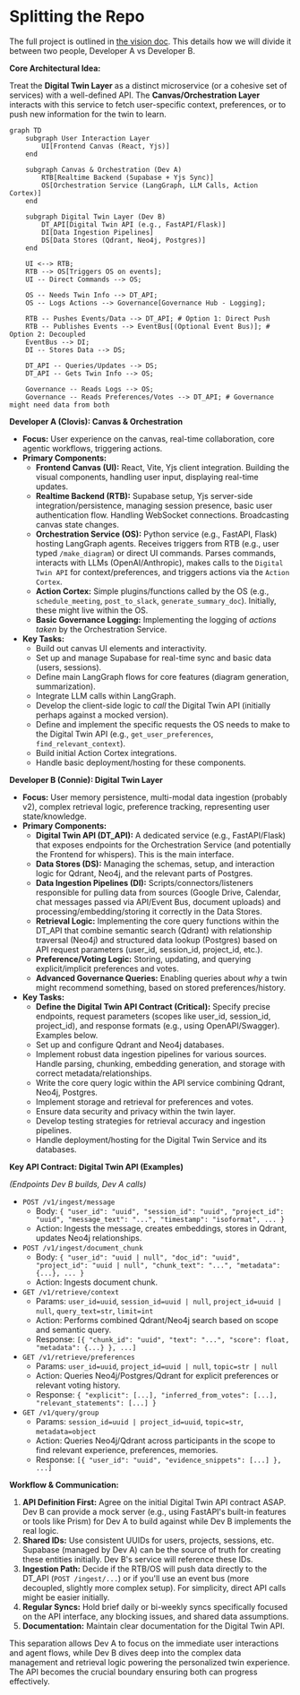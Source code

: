 # Splitting the Repo

The full project is outlined in [the vision doc](./vision_doc.md). This details how we will divide it between two people, Developer A vs Developer B.

**Core Architectural Idea:**

Treat the **Digital Twin Layer** as a distinct microservice (or a cohesive set of services) with a well-defined API. The **Canvas/Orchestration Layer** interacts with this service to fetch user-specific context, preferences, or to push new information for the twin to learn.

```mermaid
graph TD
    subgraph User Interaction Layer
        UI[Frontend Canvas (React, Yjs)]
    end

    subgraph Canvas & Orchestration (Dev A)
        RTB[Realtime Backend (Supabase + Yjs Sync)]
        OS[Orchestration Service (LangGraph, LLM Calls, Action Cortex)]
    end

    subgraph Digital Twin Layer (Dev B)
        DT_API[Digital Twin API (e.g., FastAPI/Flask)]
        DI[Data Ingestion Pipelines]
        DS[Data Stores (Qdrant, Neo4j, Postgres)]
    end

    UI <--> RTB;
    RTB --> OS[Triggers OS on events];
    UI -- Direct Commands --> OS;

    OS -- Needs Twin Info --> DT_API;
    OS -- Logs Actions --> Governance[Governance Hub - Logging];

    RTB -- Pushes Events/Data --> DT_API; # Option 1: Direct Push
    RTB -- Publishes Events --> EventBus[(Optional Event Bus)]; # Option 2: Decoupled
    EventBus --> DI;
    DI -- Stores Data --> DS;

    DT_API -- Queries/Updates --> DS;
    DT_API -- Gets Twin Info --> OS;

    Governance -- Reads Logs --> OS;
    Governance -- Reads Preferences/Votes --> DT_API; # Governance might need data from both
```

**Developer A (Clovis): Canvas & Orchestration**

*   **Focus:** User experience on the canvas, real-time collaboration, core agentic workflows, triggering actions.
*   **Primary Components:**
    *   **Frontend Canvas (UI):** React, Vite, Yjs client integration. Building the visual components, handling user input, displaying real-time updates.
    *   **Realtime Backend (RTB):** Supabase setup, Yjs server-side integration/persistence, managing session presence, basic user authentication flow. Handling WebSocket connections. Broadcasting canvas state changes.
    *   **Orchestration Service (OS):** Python service (e.g., FastAPI, Flask) hosting LangGraph agents. Receives triggers from RTB (e.g., user typed `/make_diagram`) or direct UI commands. Parses commands, interacts with LLMs (OpenAI/Anthropic), makes calls to the `Digital Twin API` for context/preferences, and triggers actions via the `Action Cortex`.
    *   **Action Cortex:** Simple plugins/functions called by the OS (e.g., `schedule_meeting`, `post_to_slack`, `generate_summary_doc`). Initially, these might live within the OS.
    *   **Basic Governance Logging:** Implementing the logging of *actions taken* by the Orchestration Service.
*   **Key Tasks:**
    *   Build out canvas UI elements and interactivity.
    *   Set up and manage Supabase for real-time sync and basic data (users, sessions).
    *   Define main LangGraph flows for core features (diagram generation, summarization).
    *   Integrate LLM calls within LangGraph.
    *   Develop the client-side logic to *call* the Digital Twin API (initially perhaps against a mocked version).
    *   Define and implement the specific requests the OS needs to make to the Digital Twin API (e.g., `get_user_preferences`, `find_relevant_context`).
    *   Build initial Action Cortex integrations.
    *   Handle basic deployment/hosting for these components.

**Developer B (Connie): Digital Twin Layer**

*   **Focus:** User memory persistence, multi-modal data ingestion (probably v2), complex retrieval logic, preference tracking, representing user state/knowledge.
*   **Primary Components:**
    *   **Digital Twin API (DT_API):** A dedicated service (e.g., FastAPI/Flask) that exposes endpoints for the Orchestration Service (and potentially the Frontend for whispers). This is the main interface.
    *   **Data Stores (DS):** Managing the schemas, setup, and interaction logic for Qdrant, Neo4j, and the relevant parts of Postgres.
    *   **Data Ingestion Pipelines (DI):** Scripts/connectors/listeners responsible for pulling data from sources (Google Drive, Calendar, chat messages passed via API/Event Bus, document uploads) and processing/embedding/storing it correctly in the Data Stores.
    *   **Retrieval Logic:** Implementing the core query functions within the DT_API that combine semantic search (Qdrant) with relationship traversal (Neo4j) and structured data lookup (Postgres) based on API request parameters (user\_id, session\_id, project\_id, etc.).
    *   **Preference/Voting Logic:** Storing, updating, and querying explicit/implicit preferences and votes.
    *   **Advanced Governance Queries:** Enabling queries about *why* a twin might recommend something, based on stored preferences/history.
*   **Key Tasks:**
    *   **Define the Digital Twin API Contract (Critical):** Specify precise endpoints, request parameters (scopes like user\_id, session\_id, project\_id), and response formats (e.g., using OpenAPI/Swagger). Examples below.
    *   Set up and configure Qdrant and Neo4j databases.
    *   Implement robust data ingestion pipelines for various sources. Handle parsing, chunking, embedding generation, and storage with correct metadata/relationships.
    *   Write the core query logic within the API service combining Qdrant, Neo4j, Postgres.
    *   Implement storage and retrieval for preferences and votes.
    *   Ensure data security and privacy within the twin layer.
    *   Develop testing strategies for retrieval accuracy and ingestion pipelines.
    *   Handle deployment/hosting for the Digital Twin Service and its databases.

**Key API Contract: Digital Twin API (Examples)**

*(Endpoints Dev B builds, Dev A calls)*

*   `POST /v1/ingest/message`
    *   Body: `{ "user_id": "uuid", "session_id": "uuid", "project_id": "uuid", "message_text": "...", "timestamp": "isoformat", ... }`
    *   Action: Ingests the message, creates embeddings, stores in Qdrant, updates Neo4j relationships.
*   `POST /v1/ingest/document_chunk`
    *   Body: `{ "user_id": "uuid | null", "doc_id": "uuid", "project_id": "uuid | null", "chunk_text": "...", "metadata": {...}, ... }`
    *   Action: Ingests document chunk.
*   `GET /v1/retrieve/context`
    *   Params: `user_id=uuid`, `session_id=uuid | null`, `project_id=uuid | null`, `query_text=str`, `limit=int`
    *   Action: Performs combined Qdrant/Neo4j search based on scope and semantic query.
    *   Response: `[{ "chunk_id": "uuid", "text": "...", "score": float, "metadata": {...} }, ...]`
*   `GET /v1/retrieve/preferences`
    *   Params: `user_id=uuid`, `project_id=uuid | null`, `topic=str | null`
    *   Action: Queries Neo4j/Postgres/Qdrant for explicit preferences or relevant voting history.
    *   Response: `{ "explicit": [...], "inferred_from_votes": [...], "relevant_statements": [...] }`
*   `GET /v1/query/group`
    *   Params: `session_id=uuid | project_id=uuid`, `topic=str`, `metadata=object`
    *   Action: Queries Neo4j/Qdrant across participants in the scope to find relevant experience, preferences, memories.
    *   Response: `[{ "user_id": "uuid", "evidence_snippets": [...] }, ...]`

**Workflow & Communication:**

1.  **API Definition First:** Agree on the initial Digital Twin API contract ASAP. Dev B can provide a mock server (e.g., using FastAPI's built-in features or tools like Prism) for Dev A to build against while Dev B implements the real logic.
2.  **Shared IDs:** Use consistent UUIDs for users, projects, sessions, etc. Supabase (managed by Dev A) can be the source of truth for creating these entities initially. Dev B's service will reference these IDs.
3.  **Ingestion Path:** Decide if the RTB/OS will push data directly to the DT\_API (`POST /ingest/...`) or if you'll use an event bus (more decoupled, slightly more complex setup). For simplicity, direct API calls might be easier initially.
4.  **Regular Syncs:** Hold brief daily or bi-weekly syncs specifically focused on the API interface, any blocking issues, and shared data assumptions.
5.  **Documentation:** Maintain clear documentation for the Digital Twin API.

This separation allows Dev A to focus on the immediate user interactions and agent flows, while Dev B dives deep into the complex data management and retrieval logic powering the personalized twin experience. The API becomes the crucial boundary ensuring both can progress effectively.